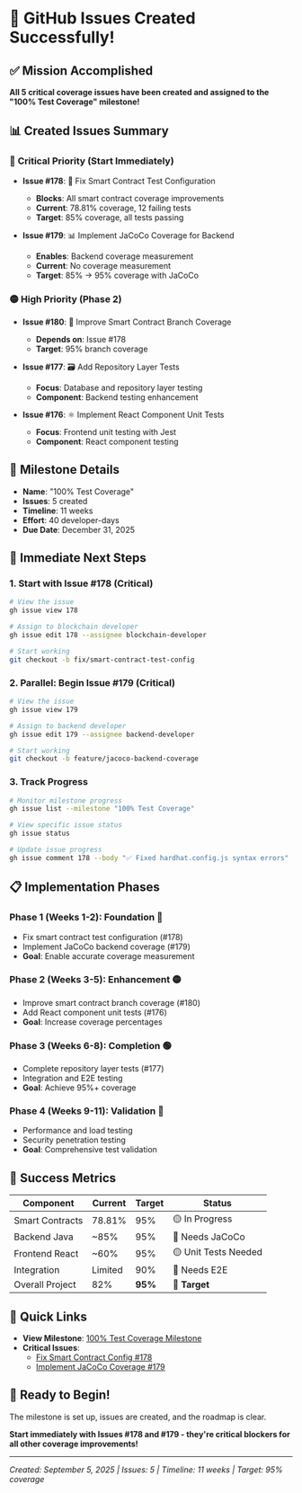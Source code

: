 # 🎉 GitHub Issues Created Successfully!

## ✅ Mission Accomplished

**All 5 critical coverage issues have been created and assigned to the "100% Test Coverage" milestone!**

## 📊 Created Issues Summary

### 🔴 **Critical Priority** (Start Immediately)
- **Issue #178**: 🔧 Fix Smart Contract Test Configuration
  - **Blocks**: All smart contract coverage improvements
  - **Current**: 78.81% coverage, 12 failing tests
  - **Target**: 85% coverage, all tests passing

- **Issue #179**: 📊 Implement JaCoCo Coverage for Backend  
  - **Enables**: Backend coverage measurement
  - **Current**: No coverage measurement
  - **Target**: 85% → 95% coverage with JaCoCo

### 🟡 **High Priority** (Phase 2)
- **Issue #180**: 🌲 Improve Smart Contract Branch Coverage
  - **Depends on**: Issue #178
  - **Target**: 95% branch coverage

- **Issue #177**: 🗃️ Add Repository Layer Tests
  - **Focus**: Database and repository layer testing
  - **Component**: Backend testing enhancement

- **Issue #176**: ⚛️ Implement React Component Unit Tests  
  - **Focus**: Frontend unit testing with Jest
  - **Component**: React component testing

## 🎯 Milestone Details

- **Name**: "100% Test Coverage"
- **Issues**: 5 created
- **Timeline**: 11 weeks
- **Effort**: 40 developer-days
- **Due Date**: December 31, 2025

## 🚀 Immediate Next Steps

### 1. **Start with Issue #178** (Critical)
```bash
# View the issue
gh issue view 178

# Assign to blockchain developer
gh issue edit 178 --assignee blockchain-developer

# Start working
git checkout -b fix/smart-contract-test-config
```

### 2. **Parallel: Begin Issue #179** (Critical)
```bash
# View the issue  
gh issue view 179

# Assign to backend developer
gh issue edit 179 --assignee backend-developer

# Start working
git checkout -b feature/jacoco-backend-coverage
```

### 3. **Track Progress**
```bash
# Monitor milestone progress
gh issue list --milestone "100% Test Coverage"

# View specific issue status
gh issue status

# Update issue progress
gh issue comment 178 --body "✅ Fixed hardhat.config.js syntax errors"
```

## 📋 Implementation Phases

### **Phase 1 (Weeks 1-2): Foundation** 🔴
- Fix smart contract test configuration (#178)
- Implement JaCoCo backend coverage (#179)
- **Goal**: Enable accurate coverage measurement

### **Phase 2 (Weeks 3-5): Enhancement** 🟡  
- Improve smart contract branch coverage (#180)
- Add React component unit tests (#176)
- **Goal**: Increase coverage percentages

### **Phase 3 (Weeks 6-8): Completion** 🟢
- Complete repository layer tests (#177)
- Integration and E2E testing
- **Goal**: Achieve 95%+ coverage

### **Phase 4 (Weeks 9-11): Validation** 🔵
- Performance and load testing
- Security penetration testing  
- **Goal**: Comprehensive test validation

## 🎯 Success Metrics

| Component | Current | Target | Status |
|-----------|---------|--------|---------|
| Smart Contracts | 78.81% | 95% | 🟡 In Progress |
| Backend Java | ~85% | 95% | 🔴 Needs JaCoCo |
| Frontend React | ~60% | 95% | 🟡 Unit Tests Needed |
| Integration | Limited | 90% | 🔴 Needs E2E |
| Overall Project | 82% | **95%** | 🎯 **Target** |

## 🔗 Quick Links

- **View Milestone**: [100% Test Coverage Milestone](https://github.com/Ikey168/Modulo/milestone/8)
- **Critical Issues**: 
  - [Fix Smart Contract Config #178](https://github.com/Ikey168/Modulo/issues/178)
  - [Implement JaCoCo Coverage #179](https://github.com/Ikey168/Modulo/issues/179)

## 🎉 Ready to Begin!

The milestone is set up, issues are created, and the roadmap is clear. 

**Start immediately with Issues #178 and #179 - they're critical blockers for all other coverage improvements!**

---

*Created: September 5, 2025 | Issues: 5 | Timeline: 11 weeks | Target: 95% coverage*
